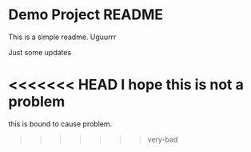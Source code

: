 # Demo Project README
This is a simple readme.
Uguurrr

Just some updates

<<<<<<< HEAD
I hope this is not a problem
=======
this is bound to cause problem.
>>>>>>> very-bad
